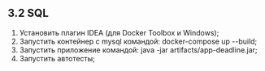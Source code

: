 ## 3.2 SQL ##
1. Установить плагин IDEA (для Docker Toolbox и Windows);
2. Запустить контейнер с mysql командой: docker-compose up --build;
3. Запустить приложение командой: java -jar artifacts/app-deadline.jar;
4. Запустить автотесты;

